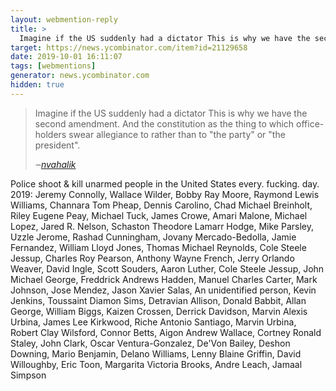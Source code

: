 ```yaml
---
layout: webmention-reply
title: >
  Imagine if the US suddenly had a dictator This is why we have the second amendment. And the constitution as the thing to which office-holders swear allegiance to rather than to "the party" or "the president".
target: https://news.ycombinator.com/item?id=21129658
date: 2019-10-01 16:11:07
tags: [webmentions]
generator: news.ycombinator.com
hidden: true
---
```



<blockquote class="p-in-reply-to h-cite external-citation">
  <p class="p-content">Imagine if the US suddenly had a dictator This is why we have the second amendment. And the constitution as the thing to which office-holders swear allegiance to rather than to "the party" or "the president".</p>
  <cite class="p-author">‒<a href="https://news.ycombinator.com/item?id=21125093"
      rel="nofollow external">nvahalik</a>
  </cite>
</blockquote>

<p>Police shoot & kill unarmed people in the United States every. fucking. day. 2019: Jeremy Connolly, Wallace Wilder, Bobby Ray Moore, Raymond Lewis Williams, Channara Tom Pheap, Dennis Carolino, Chad Michael Breinholt, Riley Eugene Peay, Michael Tuck, James Crowe, Amari Malone, Michael Lopez, Jared R. Nelson, Schaston Theodore Lamarr Hodge, Mike Parsley, Uzzle Jerome, Rashad Cunningham, Jovany Mercado-Bedolla, Jamie Fernandez, William Lloyd Jones, Thomas Michael Reynolds, Cole Steele Jessup, Charles Roy Pearson, Anthony Wayne French, Jerry Orlando Weaver, David Ingle, Scott Souders, Aaron Luther, Cole Steele Jessup, John Michael George, Freddrick Andrews Hadden, Manuel Charles Carter, Mark Johnson, Jose Mendez, Jason Xavier Salas, An unidentified person, Kevin Jenkins, Toussaint Diamon Sims, Detravian Allison, Donald Babbit, Allan George, William Biggs, Kaizen Crossen, Derrick Davidson, Marvin Alexis Urbina, James Lee Kirkwood, Riche Antonio Santiago, Marvin Urbina, Robert Clay Wilsford, Connor Betts, Aigon Andrew Wallace, Cortney Ronald Staley, John Clark, Oscar Ventura-Gonzalez, De'Von Bailey, Deshon Downing, Mario Benjamin, Delano Williams, Lenny Blaine Griffin, David Willoughby, Eric Toon, Margarita Victoria Brooks, Andre Leach, Jamaal Simpson</p>

